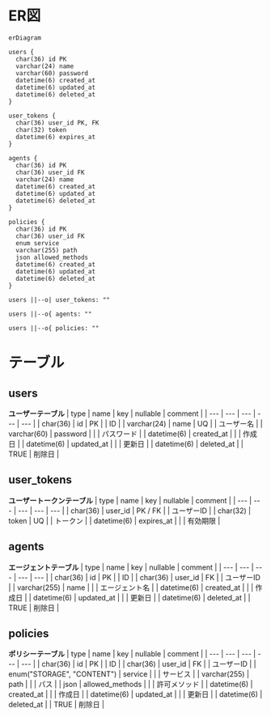 # ER図

```mermaid
erDiagram

users {
  char(36) id PK
  varchar(24) name
  varchar(60) password
  datetime(6) created_at
  datetime(6) updated_at
  datetime(6) deleted_at
}

user_tokens {
  char(36) user_id PK, FK
  char(32) token
  datetime(6) expires_at
}

agents {
  char(36) id PK
  char(36) user_id FK
  varchar(24) name
  datetime(6) created_at
  datetime(6) updated_at
  datetime(6) deleted_at
}

policies {
  char(36) id PK
  char(36) user_id FK
  enum service
  varchar(255) path
  json allowed_methods
  datetime(6) created_at
  datetime(6) updated_at
  datetime(6) deleted_at
}

users ||--o| user_tokens: ""

users ||--o{ agents: ""

users ||--o{ policies: ""
```

# テーブル

## users
**ユーザーテーブル**
| type | name | key | nullable | comment |
| --- | --- | --- | --- | --- |
| char(36) | id | PK | | ID |
| varchar(24) | name | UQ | | ユーザー名 |
| varchar(60) | password | | | パスワード |
| datetime(6) | created_at | | | 作成日 |
| datetime(6) | updated_at | | | 更新日 |
| datetime(6) | deleted_at | | TRUE | 削除日 |

## user_tokens
**ユーザートークンテーブル**
| type | name | key | nullable | comment |
| --- | --- | --- | --- | --- |
| char(36) | user_id | PK / FK | | ユーザーID |
| char(32) | token | UQ | | トークン |
| datetime(6) | expires_at | | | 有効期限 |

## agents
**エージェントテーブル**
| type | name | key | nullable | comment |
| --- | --- | --- | --- | --- |
| char(36) | id | PK | | ID |
| char(36) | user_id | FK | | ユーザーID |
| varchar(255) | name | | | エージェント名 |
| datetime(6) | created_at | | | 作成日 |
| datetime(6) | updated_at | | | 更新日 |
| datetime(6) | deleted_at | | TRUE | 削除日 |

## policies
**ポリシーテーブル**
| type | name | key | nullable | comment |
| --- | --- | --- | --- | --- |
| char(36) | id | PK | | ID |
| char(36) | user_id | FK | | ユーザーID |
| enum("STORAGE", "CONTENT") | service | | | サービス |
| varchar(255) | path | | | パス |
| json | allowed_methods | | | 許可メソッド |
| datetime(6) | created_at | | | 作成日 |
| datetime(6) | updated_at | | | 更新日 |
| datetime(6) | deleted_at | | TRUE | 削除日 |
